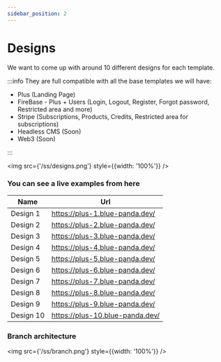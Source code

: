 ```yaml
---
sidebar_position: 2
---
```


# Designs 

We want to come up with around 10 different designs for each template.


:::info
They are full compatible with all the base templates we will have:

- Plus (Landing Page)
- FireBase - Plus + Users (Login, Logout, Register, Forgot password, Restricted area and more)
- Stripe (Subscriptions, Products, Credits, Restricted area for subscriptions)
- Headless CMS (Soon)
- Web3 (Soon)

:::


<img src={'/ss/designs.png'} style={{width: '100%'}} />


### You can see a live examples from here

| Name | Url|
| ----------- | ----------- |
| Design 1| https://plus-1.blue-panda.dev/       |
| Design 2| https://plus-2.blue-panda.dev/        |
| Design 3| https://plus-3.blue-panda.dev/        |
| Design 4| https://plus-4.blue-panda.dev/        |
| Design 5| https://plus-5.blue-panda.dev/        |
| Design 6| https://plus-6.blue-panda.dev/        |
| Design 7| https://plus-7.blue-panda.dev/        |
| Design 8| https://plus-8.blue-panda.dev/        |
| Design 9| https://plus-9.blue-panda.dev/        |
| Design 10| https://plus-10.blue-panda.dev/        |


### Branch architecture

<img src={'/ss/branch.png'} style={{width: '100%'}} />

